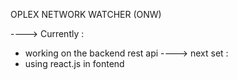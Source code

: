 OPLEX NETWORK WATCHER (ONW)

----> Currently : 
  - working on the backend rest api
----> next set :
  - using react.js in fontend 
